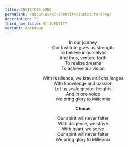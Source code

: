 ```yaml
---
title: INSTITUTE SONG
permalink: /about-us/mi-identity/institute-song/
description: ""
third_nav_title: MI IDENTITY
variant: markdown
---
```

<p style="text-align: center;">In our journey<br>Our Institute gives us strength<br>To believe in ourselves<br>And thus, venture forth<br>To realise dreams<br>To achieve our vision</p>
<p style="text-align: center;">With resilience, we brave all challenges<br>With knowledge and passion<br>Let us scale greater heights<br>And in one voice<br>We bring glory to Millennia</p>
<p style="text-align: center;"><strong>Chorus</strong></p>
<p style="text-align: center;">Our spirit will never falter<br>With diligence, we strive<br>With heart, we serve<br>Our spirit will never falter<br>We bring glory to Millennia</p>

